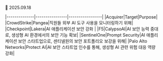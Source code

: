 📅 2025.09.18


|--------------|----------------|-----------------|
|Acquirer|Target|Purpose|
|CrowdStrike|Pangea|직원들 외부 AI 도구 사용을 모니터링하기 위해|
|Checkpoint|Lakera|AI 애플리케이션 보안 강화 |
|F5|CalypsoAI|AI 보안 능력 중대로, 생성형 AI 환경에서의 보안 기능 확보|
|SentinelOne|Prompt Security|AI 애플리케이션 보안 스타트업으로, 센티넬원의 보안 포트폴리오 보강을 위해|
|Palo Alto Networks|Protect AI|AI 보안 스타트업 인수를 통해, 생성형 AI 관련 위험 대응 역량 강화|
